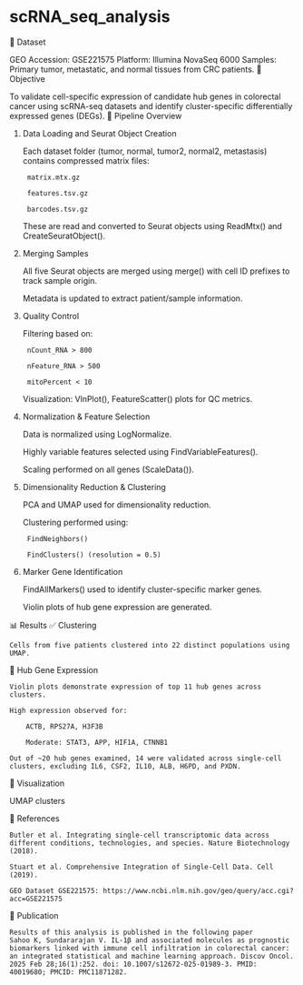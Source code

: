 # scRNA_seq_analysis
📂 Dataset

GEO Accession: GSE221575
Platform: Illumina NovaSeq 6000
Samples: Primary tumor, metastatic, and normal tissues from CRC patients.
🧪 Objective

To validate cell-specific expression of candidate hub genes in colorectal cancer using scRNA-seq datasets and identify cluster-specific differentially expressed genes (DEGs).
🔧 Pipeline Overview
1. Data Loading and Seurat Object Creation

    Each dataset folder (tumor, normal, tumor2, normal2, metastasis) contains compressed matrix files:

        matrix.mtx.gz

        features.tsv.gz

        barcodes.tsv.gz

    These are read and converted to Seurat objects using ReadMtx() and CreateSeuratObject().

2. Merging Samples

    All five Seurat objects are merged using merge() with cell ID prefixes to track sample origin.

    Metadata is updated to extract patient/sample information.

3. Quality Control

    Filtering based on:

        nCount_RNA > 800

        nFeature_RNA > 500

        mitoPercent < 10

    Visualization: VlnPlot(), FeatureScatter() plots for QC metrics.

4. Normalization & Feature Selection

    Data is normalized using LogNormalize.

    Highly variable features selected using FindVariableFeatures().

    Scaling performed on all genes (ScaleData()).

5. Dimensionality Reduction & Clustering

    PCA and UMAP used for dimensionality reduction.

    Clustering performed using:

        FindNeighbors()

        FindClusters() (resolution = 0.5)

6. Marker Gene Identification

    FindAllMarkers() used to identify cluster-specific marker genes.

    Violin plots of hub gene expression are generated.

📊 Results
✅ Clustering

    Cells from five patients clustered into 22 distinct populations using UMAP.

🧬 Hub Gene Expression

    Violin plots demonstrate expression of top 11 hub genes across clusters.

    High expression observed for:

        ACTB, RPS27A, H3F3B

        Moderate: STAT3, APP, HIF1A, CTNNB1

    Out of ~20 hub genes examined, 14 were validated across single-cell clusters, excluding IL6, CSF2, IL10, ALB, H6PD, and PXDN.

📌 Visualization

UMAP clusters 

📌 References

    Butler et al. Integrating single-cell transcriptomic data across different conditions, technologies, and species. Nature Biotechnology (2018).

    Stuart et al. Comprehensive Integration of Single-Cell Data. Cell (2019).

    GEO Dataset GSE221575: https://www.ncbi.nlm.nih.gov/geo/query/acc.cgi?acc=GSE221575
   
    
📌 Publication

    Results of this analysis is published in the following paper 
    Sahoo K, Sundararajan V. IL-1β and associated molecules as prognostic biomarkers linked with immune cell infiltration in colorectal cancer: an integrated statistical and machine learning approach. Discov Oncol. 2025 Feb 28;16(1):252. doi: 10.1007/s12672-025-01989-3. PMID: 40019680; PMCID: PMC11871282.

